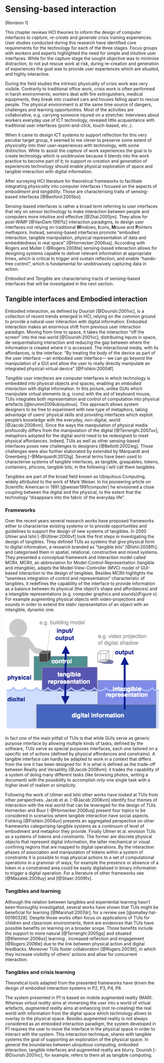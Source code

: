 # Sensing-based interaction

[Revision 1]

This chapter reviews HCI theories to inform the design of computer interfaces to *capture*, *re-create* and *generate* crisis training experiences. User studies conducted during this research have identified core requirements for the technology for each of the three stages. Focus groups with workers and experts highlighted the need for simple and intuitive user interfaces. While for the capture stage the sought objective was to minimise distraction, to not put rescue work at risk, during re-creation and generation of experiences the goal was to provide user experiences which are situated, and highly interactive. 

During the field studies the intrinsic physicality of crisis work was very visibile. Contrarily to traditional office work, crisis work is often performed in harsh environments; workers deal with fire extinguishers, medical equipments, they break into crashed cars and houses falling apart to rescue people. The physical environment is at the same time source of dangers, challenges and learning opportunities. Most of the activities are collaborative, e.g. carrying someone injured on a stretcher. Interviews about workers everyday use of ICT technology, revealed little acquaintance with traditional user interfaces (point-and-click, touch-based, etc..).

When it came to design ICT systems to support reflection for this very peculiar target group, it seemed to me clever to preserve some extent of *physicality* into their user-experiences with technology, with some distinction. While to assist the *capture* of work experiences the goal is to create technology which is unobtrusive because it blends into the work practice to become part of it; to support *re-creation* and *generation* of experiences technology should enable physical exploration of space and tangible interaction with digital information.

After surveying HCI literature for theoretical frameworks to facilitate integrating *physicality* into computer interfaces I focused on the aspects of *embodiment* and *tangibility*. Those are characterising traits of sensing-based interfaces [@Benford:2005bo]. 

Sensing-based interfaces is rather a broad term referring to user interfaces that rely on sensor technology to make interaction between people and computers more intuitive and effective [@Zhai:2005jm]. They allow for post-WIMP [@VanDam:1997tz] interaction paradigms, to design user interfaces not relying on traditional **W**indows, **I**cons, **M**ouse and **P**ointers methapors. Instead, sensing-based interfaces promote “embodied interaction, tangible manipulation, physical representation of data and embeddedness in real space” [@Hornecker:2006uq]. According with Rogers and Muller [-@Rogers:2006te] sensing-based interaction allows for designing systems capable to deliver relevant information at appropriate times, which is critical to trigger and sustain reflection; and enable “hands-free control”, which is fundamental for unobtrusively capturing data in action. 

*Embodied* and *Tangible* are characterising tracts of sensing-based interfaces that will be investigated in the next section.

## Tangible interfaces and Embodied interaction

Embodied interaction, as defined by Dourish [@Dourish:2001vc], is a collection of recent trends emerged in HCI, relying on the common ground to provide a natural user interaction with digital information. Embodied interaction makes an enormous shift from previous user interaction paradigm. Moving from time to space, it takes the interaction “off the screen” into the real world [@Dourish:2001vc]; distributing inputs in space, de-sequentialising interaction and reducing the gap between where the information is created where it is accessed. The interactional media, with its affordances, is the interface: “By treating the body of the device as part of the user interface —an embodied user interface— we can go beyond the manipulation of a GUI and allow the user to really directly manipulate an integrated physical-virtual device” [@Fishkin:2000df] 

*Tangible user interfaces* are computer interfaces in which technology is embedded into physical objects and spaces, enabling an *embodied interaction* with digital information. In this picture, unlike GUIs which manipulate virtual elements (e.g. icons) with the aid of keyboard mouse, TUIs integrates both representation and control of computation into physical artefacts [@krumm2009ubiquitous]. This approach allows system designers to be free to experiment with new type of metaphors, taking advantage of users’ physical skills and providing interfaces which exploit people’s knowledge with the everyday, non-digital, world [@Jacob:2008vm]. Since the ways the manipulation of physical media profoundly differs from the manipulation of the digital [@Terrenghi:2007uv], metaphors adopted for the digital world need to be redesigned to meet physical affordances. Indeed, TUIs as well as other sensing-based interfaces poses new challenges to designers [@Bellotti:2002wg]. Those challenges were also further elaborated by extended by Marquardt and Greenberg [-@Marquardt:2012tg]. Several terms have been used to characterise systems of tangible interfaces, as tangible, graspables, tokens, containers, phicons, tangible bits; in the following I will call them tangibles. 

Tangibles are part of the broad field known as Ubiquitous Computing, widely attributed to the work of Mark Weiser. In his pioneering article on Scientific American in 1991 [@weiser1991computer] he envisioned a close coupling between the digital and the physical, to the extent that the technology “disappears into the fabric of the everyday life”.

### Frameworks

Over the recent years several research works have proposed frameworks either to characterise existing systems or to provide  opportunities and guidelines to support the design of new systems of tangibles. In 2000 Ullmer and Ishii [-@Ullmer:2000vf] took the first steps in investigating the design of tangibles. They defined TUIs as systems that give physical form to digital information, a research branded as “tangible bits” [@Ishii:2008fh]; and categorised them in spatial, relational, constructive and mixed systems. They presented a conceptual framework and interaction model called MCRit.  MCRit, an abbreviation for Model-Control-Representation (tangible and intangible), adapts the Model-View-Controller (MVC) model of GUI-based interaction to the design of tangibles. Besides MCRit highlights the “seamless integration of control and representation” characteristic of tangibles, it redefines the capability of the interface to provide information as a balance between its physical (the object’s shape and affordances) and a intangible representations (e.g. computer graphics and sounds)(Figure x). For example augmenting physical objects with video-projections and sounds in order to extend the static representation of an object with an intangible, dynamic one.

![Tangible and intangible representations of TUI, figure from [@Ishii:2008fh]](imgs/mcrit.png)

In fact one of the main pitfall of TUIs is that while 
GUIs serve as generic purpose interface by allowing multiple kinds of tasks, defined by the software, TUIs serve as special purposes interfaces, each one tailored on a specific set of 
actions (defined by physical affordances and constrains). A tangible interface can hardly be adapted to work in a context that differs from the one it has been designed for. It is what is defined as the trade-off between Reality and Versatility [@Jacob:2008vm]: it trades the capability of a system of doing many different tasks (like browsing photos, writing a document) with the possibility to accomplish only one single task with a higher level of realism or simplicity. 

Following the work of Ullmer and Ishii other works have looked at TUIs from other perspectives. Jacob et al. [-@Jacob:2008vm] identify four themes of interaction with the real world that can be leveraged for the design of TUIs. Hornecker and Buur [-@Hornecker:2006uq] present four topics to be considered in scenarios where tangible interaction have social aspects. Fishking [@Fishkin:2004uv] presents an aggregated perspective on other frameworks categorising tangible systems as a continuum of level of embodiment and metaphor they provide. Finally Ullmer et al. envision TUIs as a systems of *tokens* and *constraints*. The former are discrete physical objects that represent digital information, the latter mechanical or visual confining regions that are mapped to digital operations. By the interaction phases of association and manipulation of tokens within a system of constraints it is possible to map physical actions to a set of computational operations in a grammar of ways; for example the presence or absence of a token in a constrained area could be easily digitalised in binary information to trigger a digital operation. For a literature of other frameworks see [@Mazalek:2009uy] and [@Shaer:2009fx]. 

### Tangibles and learning

Although the relation between tangibles and experiential learning hasn’t been thoroughly investigated, several works have shown that TUIs might be beneficial for learning [@Marshall:2007dr]; for a review see [@omalley:hal-00190328]. Despite those works often focus on applications of TUIs for children and classroom environments, there are evidences that TUIs have possible benefits on learning on a broader scope. Those benefits include the support to more natural [@Terrenghi:2005gq] and situated [@Klemmer:2006ez] learning , increased reflection and engagement [@Rogers:2006te] due to the link between physical action and digital feedbacks. Moreover TUIs foster collaboration [@Rogers:2003tt], in which they increase visibility of others’ actions and allow for concurrent interaction.

### Tangibles and crisis learning

Theoretical tools adapted from the presented frameworks have driven the design of embodied interaction systems in P2, P3, P4, P6.

The system presented in P1 is based on mobile augmented reality (MAR). Whereas *virtual reality* aims at immersing the user into a world of virtual artefacts, *augmented reality* aims at enhancing (not re-creating) the real world with information from the digital space which technology allows to overlay to the physical space. Besides augmented reality is not always considered as an embodied interaction paradigm, the system developed in P1  requires the user to move the interface in the physical space in order to interact with the system. This interaction technique, shares with tangible systems the goal of supporting an exploration of the physical space. In general the boundaries between ubiquitous computing, embodied interaction, tangible interfaces and augmented reality are blurry. Dourish [-@Dourish:2001vc], for example, refers to them all as tangible computing.
